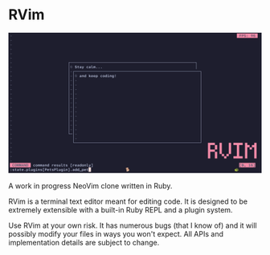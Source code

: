 # RVim

![A screenshot showing RVim in action](./screenshot.png)

A work in progress NeoVim clone written in Ruby.

RVim is a terminal text editor meant for editing code. It is designed to be extremely extensible with a built-in Ruby REPL and a plugin system.

Use RVim at your own risk. It has numerous bugs (that I know of) and it will possibly modify your files in ways you won't expect. All APIs and implementation details are subject to change.
